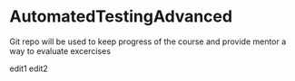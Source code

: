 # AutomatedTestingAdvanced
Git repo will be used to keep progress of the course and provide mentor a way to evaluate excercises

edit1
edit2
